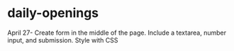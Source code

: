 # daily-openings

April 27- Create form in the middle of the page. Include a textarea, number input, and submission. Style with CSS
